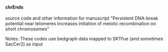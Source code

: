 #### chrEnds
source code and other information for manuscript 
"Persistent DNA-break potential near telomeres increases initiation of meiotic recombination on short chromosomes"

Notes:
These codes use bedgraph data mapped to SK1Yue (and sometimes SacCer2) as input

